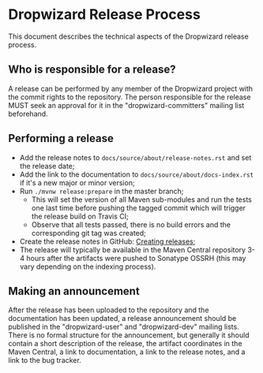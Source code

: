# Dropwizard Release Process

This document describes the technical aspects of the Dropwizard release process.

## Who is responsible for a release?

A release can be performed by any member of the Dropwizard project with the commit rights to the repository.
The person responsible for the release MUST seek an approval for it in the "dropwizard-committers"
mailing list beforehand.

## Performing a release

* Add the release notes to `docs/source/about/release-notes.rst` and set the release date;
* Add the link to the documentation to `docs/source/about/docs-index.rst` if it's a new major or minor version;
* Run `./mvnw release:prepare` in the master branch;
  * This will set the version of all Maven sub-modules and run the tests one last time before pushing the tagged commit which will trigger the release build on Travis CI;
  * Observe that all tests passed, there is no build errors and the corresponding git tag was created;
* Create the release notes in GitHub: [Creating releases](https://help.github.com/en/articles/creating-releases);
* The release will typically be available in the Maven Central repository 3-4 hours after the artifacts were pushed to Sonatype OSSRH (this may vary depending on the
  indexing process).

## Making an announcement

After the release has been uploaded to the repository and the documentation has been updated, a release announcement
should be published in the "dropwizard-user" and "dropwizard-dev" mailing lists. There is no formal structure for
the announcement, but generally it should contain a short description of the release, the artifact coordinates in the
Maven Central, a link to documentation, a link to the release notes, and a link to the bug tracker.
